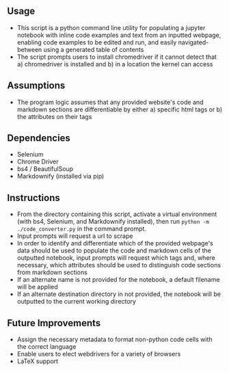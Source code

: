 ## Usage
- This script is a python command line utility for populating a jupyter notebook with inline code examples and text from an inputted webpage, enabling code examples to be edited and run, and easily navigated-between using a generated table of contents
- The script prompts users to install chromedriver if it cannot detect that a) chromedriver is installed and b) in a location the kernel can access 

## Assumptions
- The program logic assumes that any provided website's code and markdown sections are differentiable by either a) specific html tags or b) the attributes on their tags

## Dependencies
- Selenium
- Chrome Driver
- bs4 / BeautifulSoup
- Markdownify (installed via pip)

## Instructions
- From the directory containing this script, activate a virtual environment (with bs4, Selenium, and Markdownify installed), then run `python -m ./code_converter.py` in the command prompt. 
- Input prompts will request a url to scrape
- In order to identify and differentiate which of the provided webpage's data should be used to populate the code and markdown cells of the outputted notebook, input prompts will request which tags and, where necessary, which attributes should be used to distinguish code sections from markdown sections 
- If an alternate name is not provided for the notebook, a default filename will be applied
- If an alternate destination directory in not provided, the notebook will be outputted to the current working directory

## Future Improvements
- Assign the necessary metadata to format non-python code cells with the correct language
- Enable users to elect webdrivers for a variety of browsers
- LaTeX support